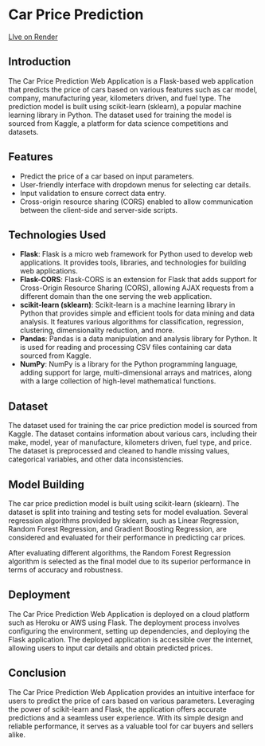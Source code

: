 # Car Price Prediction
[LIve on Render](https://car-price-predictor-k9en.onrender.com/)
## Introduction

The Car Price Prediction Web Application is a Flask-based web application that predicts the price of cars based on various features such as car model, company, manufacturing year, kilometers driven, and fuel type. The prediction model is built using scikit-learn (sklearn), a popular machine learning library in Python. The dataset used for training the model is sourced from Kaggle, a platform for data science competitions and datasets.

## Features

- Predict the price of a car based on input parameters.
- User-friendly interface with dropdown menus for selecting car details.
- Input validation to ensure correct data entry.
- Cross-origin resource sharing (CORS) enabled to allow communication between the client-side and server-side scripts.

## Technologies Used

- **Flask**: Flask is a micro web framework for Python used to develop web applications. It provides tools, libraries, and technologies for building web applications.
- **Flask-CORS**: Flask-CORS is an extension for Flask that adds support for Cross-Origin Resource Sharing (CORS), allowing AJAX requests from a different domain than the one serving the web application.
- **scikit-learn (sklearn)**: Scikit-learn is a machine learning library in Python that provides simple and efficient tools for data mining and data analysis. It features various algorithms for classification, regression, clustering, dimensionality reduction, and more.
- **Pandas**: Pandas is a data manipulation and analysis library for Python. It is used for reading and processing CSV files containing car data sourced from Kaggle.
- **NumPy**: NumPy is a library for the Python programming language, adding support for large, multi-dimensional arrays and matrices, along with a large collection of high-level mathematical functions.

## Dataset

The dataset used for training the car price prediction model is sourced from Kaggle. The dataset contains information about various cars, including their make, model, year of manufacture, kilometers driven, fuel type, and price. The dataset is preprocessed and cleaned to handle missing values, categorical variables, and other data inconsistencies.

## Model Building

The car price prediction model is built using scikit-learn (sklearn). The dataset is split into training and testing sets for model evaluation. Several regression algorithms provided by sklearn, such as Linear Regression, Random Forest Regression, and Gradient Boosting Regression, are considered and evaluated for their performance in predicting car prices.

After evaluating different algorithms, the Random Forest Regression algorithm is selected as the final model due to its superior performance in terms of accuracy and robustness.

## Deployment

The Car Price Prediction Web Application is deployed on a cloud platform such as Heroku or AWS using Flask. The deployment process involves configuring the environment, setting up dependencies, and deploying the Flask application. The deployed application is accessible over the internet, allowing users to input car details and obtain predicted prices.

## Conclusion

The Car Price Prediction Web Application provides an intuitive interface for users to predict the price of cars based on various parameters. Leveraging the power of scikit-learn and Flask, the application offers accurate predictions and a seamless user experience. With its simple design and reliable performance, it serves as a valuable tool for car buyers and sellers alike.
